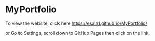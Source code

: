 # MyPortfolio

To view the website, click here
https://esala1.github.io/MyPortfolio/

or
Go to Settings, scroll down to GitHub Pages then click on the link.
